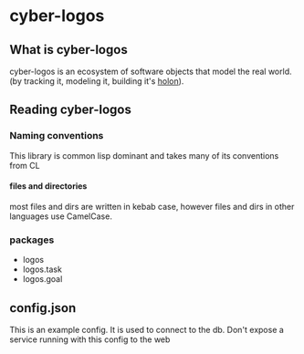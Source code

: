 # cyber-logos


## What is cyber-logos

cyber-logos
    is an ecosystem of
    software objects that
        model the real world.
        (by
            tracking it,
            modeling it,
            building it's [holon](https://en.wikipedia.org/wiki/Holon)).

## Reading cyber-logos

### Naming conventions
This library is common lisp dominant and takes many of its conventions from CL

#### files and directories
most files and dirs are written in kebab case, however files and dirs in other languages use CamelCase.

### packages
- logos
- logos.task
- logos.goal

## config.json
This is an example config.
It is used to connect to the db.
Don't expose a service running with this config to the web
